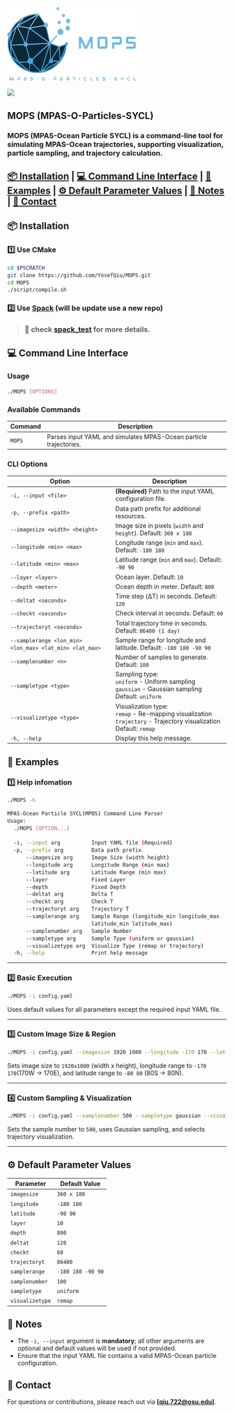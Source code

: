 <img src="./icon.svg" alt="MOPS Logo" width="300">

<a href="./LICENSE"><img src="https://img.shields.io/badge/License-BSD%203--Clause-blue.svg"></a>

## MOPS (MPAS-O-Particles-SYCL)
### MOPS (MPAS-Ocean Particle SYCL) is a command-line tool for simulating MPAS-Ocean trajectories, supporting visualization, particle sampling, and trajectory calculation.

## [📦 Installation](#-installation) | [💻 Command Line Interface](#-command-line-interface) | [📌 Examples](#-examples) | [⚙️ Default Parameter Values](#-default-parameter-values) | [📝 Notes](#-notes) | [📩 Contact](#-contact)



## 📦 Installation
### **1️⃣ Use CMake**
```bash
cd $PSCRATCH
git clone https://github.com/YosefQiu/MOPS.git
cd MOPS
./script/compile.sh
```
### **2️⃣ Use [Spack](https://github.com/spack/spack)** (will be update use a new repo)
> ### 🔗  check [spack_test](https://github.com/YosefQiu/spack_test) for more details.

## 💻 Command Line Interface

### **Usage**

```sh
./MOPS [OPTIONS]
```

### **Available Commands**
| **Command**  | **Description** |
|-------------|----------------|
| `MOPS`      | Parses input YAML and simulates MPAS-Ocean particle trajectories. |

### **CLI Options**
| **Option** | **Description** |
|------------|----------------|
| `-i, --input <file>` | **(Required)** Path to the input YAML configuration file. |
| `-p, --prefix <path>` | Data path prefix for additional resources. |
| `--imagesize <width> <height>` | Image size in pixels (`width` and `height`). Default: `360 x 180` |
| `--longitude <min> <max>` | Longitude range (`min` and `max`). Default: `-180 180` |
| `--latitude <min> <max>` | Latitude range (`min` and `max`). Default: `-90 90` |
| `--layer <layer> ` | Ocean layer. Default: `10` |
| `--depth <meter>` | Ocean depth in meter. Default: `800` |
| `--deltat <seconds>` | Time step (ΔT) in seconds. Default: `120` |
| `--checkt <seconds>` | Check interval in seconds. Default: `60` |
| `--trajectoryt <seconds>` | Total trajectory time in seconds. Default: `86400 (1 day)` |
| `--samplerange <lon_min> <lon_max> <lat_min> <lat_max>` | Sample range for longitude and latitude. Default: `-180 180 -90 90` |
| `--samplenumber <n>` | Number of samples to generate. Default: `100` |
| `--sampletype <type>` | Sampling type:<br> `uniform` - Uniform sampling <br> `gaussian` - Gaussian sampling <br> Default: `uniform` |
| `--visualizetype <type>` | Visualization type:<br> `remap` - Re-mapping visualization <br> `trajectory` - Trajectory visualization <br> Default: `remap` |
| `-h, --help` | Display this help message. |


## 📌 Examples
### 1️⃣ **Help infomation**
```bash
./MOPS -h
```
```bash
MPAS-Ocean Particle SYCL(MPOS) Command Line Parser
Usage:
  ./MOPS [OPTION...]

  -i, --input arg          Input YAML file (Required)
  -p, --prefix arg         Data path prefix
      --imagesize arg      Image Size (width height)
      --longitude arg      Longitude Range (min max)
      --latitude arg       Latitude Range (min max)
      --layer              Fixed Layer
      --depth              Fixed Depth
      --deltat arg         Delta T
      --checkt arg         Check T
      --trajectoryt arg    Trajectory T
      --samplerange arg    Sample Range (longitude_min longitude_max
                           latitude_min latitude_max)
      --samplenumber arg   Sample Number
      --sampletype arg     Sample Type (uniform or gaussian)
      --visualizetype arg  Visualize Type (remap or trajectory)
  -h, --help               Print help message
```
---

### 2️⃣ **Basic Execution**
```sh
./MOPS -i config.yaml
```
Uses default values for all parameters except the required input YAML file.

---
### 3️⃣ **Custom Image Size & Region**
```sh
./MOPS -i config.yaml --imagesize 1920 1080 --longitude -170 170 --latitude -80 80
```
Sets image size to `1920x1080` (width x height), longitude range to `-170 170`(170W -> 170E), and latitude range to `-80 80` (80S -> 80N).

---
### 4️⃣ **Custom Sampling & Visualization**
```sh
./MOPS -i config.yaml --samplenumber 500 --sampletype gaussian --visualizetype trajectory
```
Sets the sample number to `500`, uses Gaussian sampling, and selects trajectory visualization.

---

## ⚙️ Default Parameter Values
| **Parameter** | **Default Value** |
|--------------|------------------|
| `imagesize` | `360 x 180` |
| `longitude` | `-180 180` |
| `latitude` | `-90 90` |
| `layer` | `10` |
| `depth` | `800` |
| `deltat` | `120` |
| `checkt` | `60` |
| `trajectoryt` | `86400` |
| `samplerange` | `-180 180 -90 90` |
| `samplenumber` | `100` |
| `sampletype` | `uniform` |
| `visualizetype` | `remap` |

## 📝 Notes
- The `-i, --input` argument is **mandatory**; all other arguments are optional and default values will be used if not provided.
- Ensure that the input YAML file contains a valid MPAS-Ocean particle configuration.



## 📩 Contact
For questions or contributions, please reach out via **[qiu.722@osu.edu]**.




